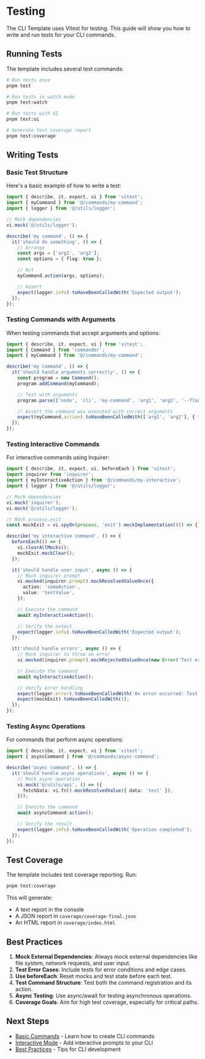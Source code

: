 # Testing

The CLI Template uses Vitest for testing. This guide will show you how to write and run tests for your CLI commands.

## Running Tests

The template includes several test commands:

```bash
# Run tests once
pnpm test

# Run tests in watch mode
pnpm test:watch

# Run tests with UI
pnpm test:ui

# Generate test coverage report
pnpm test:coverage
```

## Writing Tests

### Basic Test Structure

Here's a basic example of how to write a test:

```typescript
import { describe, it, expect, vi } from 'vitest';
import { myCommand } from '@/commands/my-command';
import { logger } from '@/utils/logger';

// Mock dependencies
vi.mock('@/utils/logger');

describe('my command', () => {
  it('should do something', () => {
    // Arrange
    const args = ['arg1', 'arg2'];
    const options = { flag: true };

    // Act
    myCommand.action(args, options);

    // Assert
    expect(logger.info).toHaveBeenCalledWith('Expected output');
  });
});
```

### Testing Commands with Arguments

When testing commands that accept arguments and options:

```typescript
import { describe, it, expect, vi } from 'vitest';
import { Command } from 'commander';
import { myCommand } from '@/commands/my-command';

describe('my command', () => {
  it('should handle arguments correctly', () => {
    const program = new Command();
    program.addCommand(myCommand);

    // Test with arguments
    program.parse(['node', 'cli', 'my-command', 'arg1', 'arg2', '--flag']);

    // Assert the command was executed with correct arguments
    expect(myCommand.action).toHaveBeenCalledWith(['arg1', 'arg2'], { flag: true });
  });
});
```

### Testing Interactive Commands

For interactive commands using Inquirer:

```typescript
import { describe, it, expect, vi, beforeEach } from 'vitest';
import inquirer from 'inquirer';
import { myInteractiveAction } from '@/commands/my-interactive';
import { logger } from '@/utils/logger';

// Mock dependencies
vi.mock('inquirer');
vi.mock('@/utils/logger');

// Mock process.exit
const mockExit = vi.spyOn(process, 'exit').mockImplementation((() => {}) as () => never);

describe('my interactive command', () => {
  beforeEach(() => {
    vi.clearAllMocks();
    mockExit.mockClear();
  });

  it('should handle user input', async () => {
    // Mock inquirer prompt
    vi.mocked(inquirer.prompt).mockResolvedValueOnce({
      action: 'someAction',
      value: 'testValue',
    });

    // Execute the command
    await myInteractiveAction();

    // Verify the output
    expect(logger.info).toHaveBeenCalledWith('Expected output');
  });

  it('should handle errors', async () => {
    // Mock inquirer to throw an error
    vi.mocked(inquirer.prompt).mockRejectedValueOnce(new Error('Test error'));

    // Execute the command
    await myInteractiveAction();

    // Verify error handling
    expect(logger.error).toHaveBeenCalledWith('An error occurred: Test error');
    expect(mockExit).toHaveBeenCalledWith(1);
  });
});
```

### Testing Async Operations

For commands that perform async operations:

```typescript
import { describe, it, expect, vi } from 'vitest';
import { asyncCommand } from '@/commands/async-command';

describe('async command', () => {
  it('should handle async operations', async () => {
    // Mock async operation
    vi.mock('@/utils/api', () => ({
      fetchData: vi.fn().mockResolvedValue({ data: 'test' }),
    }));

    // Execute the command
    await asyncCommand.action();

    // Verify the result
    expect(logger.info).toHaveBeenCalledWith('Operation completed');
  });
});
```

## Test Coverage

The template includes test coverage reporting. Run:

```bash
pnpm test:coverage
```

This will generate:

- A text report in the console
- A JSON report in `coverage/coverage-final.json`
- An HTML report in `coverage/index.html`

## Best Practices

1. **Mock External Dependencies**: Always mock external dependencies like file system, network requests, and user input.
2. **Test Error Cases**: Include tests for error conditions and edge cases.
3. **Use beforeEach**: Reset mocks and test state before each test.
4. **Test Command Structure**: Test both the command registration and its action.
5. **Async Testing**: Use async/await for testing asynchronous operations.
6. **Coverage Goals**: Aim for high test coverage, especially for critical paths.

## Next Steps

- [Basic Commands](./basic-commands) - Learn how to create CLI commands
- [Interactive Mode](./interactive-mode) - Add interactive prompts to your CLI
- [Best Practices](./best-practices) - Tips for CLI development
